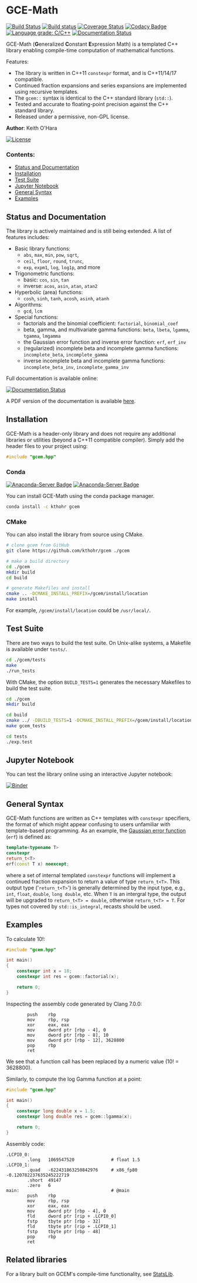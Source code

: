# GCE-Math
[![Build Status](https://travis-ci.org/kthohr/gcem.svg?branch=master)](https://travis-ci.org/kthohr/gcem) [![Build status](https://ci.appveyor.com/api/projects/status/5kxxkmisln1j4h6b?svg=true)](https://ci.appveyor.com/project/kthohr/gcem) [![Coverage Status](https://codecov.io/github/kthohr/gcem/coverage.svg?branch=master)](https://codecov.io/github/kthohr/gcem?branch=master) [![Codacy Badge](https://api.codacy.com/project/badge/Grade/19bf49e64ca04c848f6a0a8030d1f131)](https://www.codacy.com/app/kthohr/gcem?utm_source=github.com&amp;utm_medium=referral&amp;utm_content=kthohr/gcem&amp;utm_campaign=Badge_Grade) [![Language grade: C/C++](https://img.shields.io/lgtm/grade/cpp/g/kthohr/gcem.svg?logo=lgtm&logoWidth=18)](https://lgtm.com/projects/g/kthohr/gcem) [![Documentation Status](https://readthedocs.org/projects/gcem/badge/?version=latest)](https://gcem.readthedocs.io/en/latest/?badge=latest)

GCE-Math (**G**eneralized **C**onstant **E**xpression Math) is a templated C++ library enabling compile-time computation of mathematical functions.

Features:

* The library is written in C++11 `constexpr` format, and is C++11/14/17 compatible.
* Continued fraction expansions and series expansions are implemented using recursive templates.
* The `gcem::` syntax is identical to the C++ standard library (`std::`).
* Tested and accurate to floating-point precision against the C++ standard library.
* Released under a permissive, non-GPL license.

**Author**: Keith O'Hara

[![License](https://img.shields.io/badge/Licence-Apache%202.0-blue.svg)](./LICENSE)

### Contents:
* [Status and Documentation](#status-and-documentation) 
* [Installation](#installation)
* [Test Suite](#test-suite)
* [Jupyter Notebook](#jupyter-notebook)
* [General Syntax](#general-syntax)
* [Examples](#examples)

## Status and Documentation

The library is actively maintained and is still being extended. A list of features includes:

* Basic library functions:
    - `abs`, `max`, `min`, `pow`, `sqrt`, 
    - `ceil`, `floor`, `round`, `trunc`,
    - `exp`, `expm1`, `log`, `log1p`, and more
* Trigonometric functions:
    - basic: `cos`, `sin`, `tan`
    - inverse: `acos`, `asin`, `atan`, `atan2`
* Hyperbolic (area) functions: 
    - `cosh`, `sinh`, `tanh`, `acosh`, `asinh`, `atanh`
* Algorithms:
    - `gcd`, `lcm`
* Special functions:
    - factorials and the binomial coefficient: `factorial`, `binomial_coef`
    - beta, gamma, and multivariate gamma functions: `beta`, `lbeta`, `lgamma`, `tgamma`, `lmgamma`
    - the Gaussian error function and inverse error function: `erf`, `erf_inv`
    - (regularized) incomplete beta and incomplete gamma functions: `incomplete_beta`, `incomplete_gamma`
    - inverse incomplete beta and incomplete gamma functions: `incomplete_beta_inv`, `incomplete_gamma_inv`

Full documentation is available online:

[![Documentation Status](https://readthedocs.org/projects/gcem/badge/?version=latest)](https://gcem.readthedocs.io/en/latest/?badge=latest)

A PDF version of the documentation is available [here](https://buildmedia.readthedocs.org/media/pdf/gcem/latest/gcem.pdf).

## Installation

GCE-Math is a header-only library and does not require any additional libraries or utilities (beyond a C++11 compatible compiler). Simply add the header files to your project using:
```cpp
#include "gcem.hpp"
```

### Conda 

[![Anaconda-Server Badge](https://anaconda.org/kthohr/gcem/badges/version.svg)](https://anaconda.org/kthohr/gcem) [![Anaconda-Server Badge](https://anaconda.org/kthohr/gcem/badges/platforms.svg)](https://anaconda.org/kthohr/gcem)

<!-- [![Anaconda-Server Badge](https://anaconda.org/kthohr/gcem/badges/platforms.svg)](https://anaconda.org/kthohr/gcem) -->

You can install GCE-Math using the conda package manager.

```bash
conda install -c kthohr gcem
```

### CMake

You can also install the library from source using CMake.

```bash
# clone gcem from GitHub
git clone https://github.com/kthohr/gcem ./gcem

# make a build directory
cd ./gcem
mkdir build
cd build

# generate Makefiles and install
cmake .. -DCMAKE_INSTALL_PREFIX=/gcem/install/location
make install
```
For example, `/gcem/install/location` could be `/usr/local/`.

## Test Suite

There are two ways to build the test suite. On Unix-alike systems, a Makefile is available under `tests/`.

```bash
cd ./gcem/tests
make
./run_tests
```

With CMake, the option `BUILD_TESTS=1` generates the necessary Makefiles to build the test suite.
```bash
cd ./gcem
mkdir build

cd build
cmake ../ -DBUILD_TESTS=1 -DCMAKE_INSTALL_PREFIX=/gcem/install/location
make gcem_tests

cd tests
./exp.test
```

## Jupyter Notebook

You can test the library online using an interactive Jupyter notebook: 

[![Binder](https://mybinder.org/badge.svg)](https://mybinder.org/v2/gh/kthohr/gcem/master?filepath=notebooks%2Fgcem.ipynb)

## General Syntax

GCE-Math functions are written as C++ templates with `constexpr` specifiers, the format of which might appear confusing to users unfamiliar with template-based programming. As an example, the [Gaussian error function](https://en.wikipedia.org/wiki/Error_function) (`erf`) is defined as:
```cpp
template<typename T>
constexpr
return_t<T>
erf(const T x) noexcept;
```
where a set of internal templated `constexpr` functions will implement a continued fraction expansion to return a value of type `return_t<T>`. This output type ('`return_t<T>`') is generally determined by the input type, e.g., `int`, `float`, `double`, `long double`, etc. When `T` is an intergral type, the output will be upgraded to `return_t<T> = double`, otherwise `return_t<T> = T`. For types not covered by `std::is_integral`, recasts should be used.

## Examples

To calculate 10!:

```cpp
#include "gcem.hpp"

int main()
{
    constexpr int x = 10;
    constexpr int res = gcem::factorial(x);

    return 0;
}
```
Inspecting the assembly code generated by Clang 7.0.0:
```assembly
        push    rbp
        mov     rbp, rsp
        xor     eax, eax
        mov     dword ptr [rbp - 4], 0
        mov     dword ptr [rbp - 8], 10
        mov     dword ptr [rbp - 12], 3628800
        pop     rbp
        ret
```
We see that a function call has been replaced by a numeric value (10! = 3628800).

Similarly, to compute the log Gamma function at a point:

```cpp
#include "gcem.hpp"

int main()
{
    constexpr long double x = 1.5;
    constexpr long double res = gcem::lgamma(x);

    return 0;
}
```
Assembly code:
```assembly
.LCPI0_0:
        .long   1069547520              # float 1.5
.LCPI0_1:
        .quad   -622431863250842976     # x86_fp80 -0.120782237635245222719
        .short  49147
        .zero   6
main:                                   # @main
        push    rbp
        mov     rbp, rsp
        xor     eax, eax
        mov     dword ptr [rbp - 4], 0
        fld     dword ptr [rip + .LCPI0_0]
        fstp    tbyte ptr [rbp - 32]
        fld     tbyte ptr [rip + .LCPI0_1]
        fstp    tbyte ptr [rbp - 48]
        pop     rbp
        ret
```

## Related libraries

For a library built on GCEM's compile-time functionality, see [StatsLib](https://github.com/kthohr/stats).

